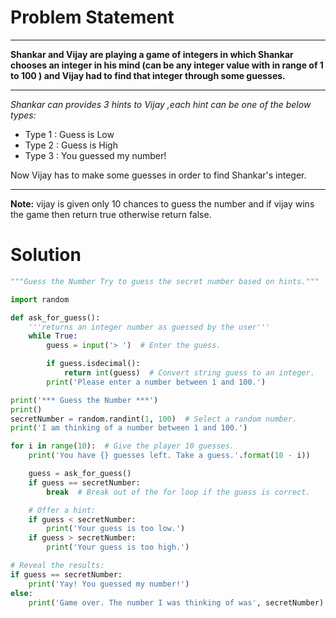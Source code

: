 # Problem Statement
___
**Shankar and Vijay are playing a game of integers in which Shankar chooses an integer in his mind (can be any integer value with in range of 1 to 100 ) and Vijay had to find that integer through some guesses.**
___

_Shankar can provides 3 hints to Vijay ,each hint can be one of the below types:_
* Type 1 : Guess is Low
* Type 2 : Guess is High
* Type 3 : You guessed my number!

Now Vijay has to make some guesses in order to find Shankar's integer.
___

**Note:**  vijay is given only 10 chances to guess the number and if vijay wins the game then return true otherwise return false.


# Solution
~~~python
"""Guess the Number Try to guess the secret number based on hints."""

import random

def ask_for_guess():
    '''returns an integer number as guessed by the user'''
    while True:
        guess = input('> ')  # Enter the guess.

        if guess.isdecimal():
            return int(guess)  # Convert string guess to an integer.
        print('Please enter a number between 1 and 100.')

print('*** Guess the Number ***')
print()
secretNumber = random.randint(1, 100)  # Select a random number.
print('I am thinking of a number between 1 and 100.')

for i in range(10):  # Give the player 10 guesses.
    print('You have {} guesses left. Take a guess.'.format(10 - i))

    guess = ask_for_guess()
    if guess == secretNumber:
        break  # Break out of the for loop if the guess is correct.

    # Offer a hint:
    if guess < secretNumber:
        print('Your guess is too low.')
    if guess > secretNumber:
        print('Your guess is too high.')

# Reveal the results:
if guess == secretNumber:
    print('Yay! You guessed my number!')
else:
    print('Game over. The number I was thinking of was', secretNumber)
~~~